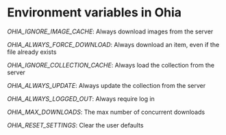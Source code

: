 # Environment variables in Ohia

*OHIA_IGNORE_IMAGE_CACHE*: Always download images from the server

*OHIA_ALWAYS_FORCE_DOWNLOAD*: Always download an item, even if the file already exists

*OHIA_IGNORE_COLLECTION_CACHE*: Always load the collection from the server

*OHIA_ALWAYS_UPDATE*: Always update the collection from the server

*OHIA_ALWAYS_LOGGED_OUT*: Always require log in

*OHIA_MAX_DOWNLOADS*: The max number of concurrent downloads

*OHIA_RESET_SETTINGS*: Clear the user defaults
